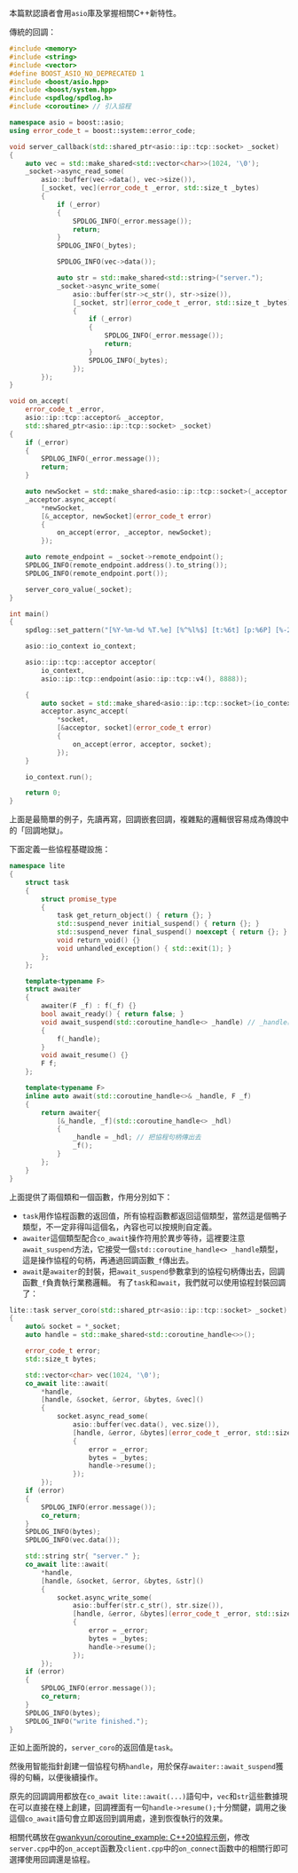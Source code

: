 本篇默認讀者會用`asio`庫及掌握相關C++新特性。

傳統的回調：

``` C++
#include <memory>
#include <string>
#include <vector>
#define BOOST_ASIO_NO_DEPRECATED 1
#include <boost/asio.hpp>
#include <boost/system.hpp>
#include <spdlog/spdlog.h>
#include <coroutine> // 引入協程

namespace asio = boost::asio;
using error_code_t = boost::system::error_code;

void server_callback(std::shared_ptr<asio::ip::tcp::socket> _socket)
{
    auto vec = std::make_shared<std::vector<char>>(1024, '\0');
    _socket->async_read_some(
        asio::buffer(vec->data(), vec->size()),
        [_socket, vec](error_code_t _error, std::size_t _bytes)
        {
            if (_error)
            {
                SPDLOG_INFO(_error.message());
                return;
            }
            SPDLOG_INFO(_bytes);

            SPDLOG_INFO(vec->data());

            auto str = std::make_shared<std::string>("server.");
            _socket->async_write_some(
                asio::buffer(str->c_str(), str->size()),
                [_socket, str](error_code_t _error, std::size_t _bytes)
                {
                    if (_error)
                    {
                        SPDLOG_INFO(_error.message());
                        return;
                    }
                    SPDLOG_INFO(_bytes);
                });
        });
}

void on_accept(
    error_code_t _error,
    asio::ip::tcp::acceptor& _acceptor,
    std::shared_ptr<asio::ip::tcp::socket> _socket)
{
    if (_error)
    {
        SPDLOG_INFO(_error.message());
        return;
    }

    auto newSocket = std::make_shared<asio::ip::tcp::socket>(_acceptor.get_executor());
    _acceptor.async_accept(
        *newSocket,
        [&_acceptor, newSocket](error_code_t error)
        {
            on_accept(error, _acceptor, newSocket);
        });

    auto remote_endpoint = _socket->remote_endpoint();
    SPDLOG_INFO(remote_endpoint.address().to_string());
    SPDLOG_INFO(remote_endpoint.port());

    server_coro_value(_socket);
}

int main()
{
    spdlog::set_pattern("[%Y-%m-%d %T.%e] [%^%l%$] [t:%6t] [p:%6P] [%-20!!:%4#] %v");

    asio::io_context io_context;

    asio::ip::tcp::acceptor acceptor(
        io_context,
        asio::ip::tcp::endpoint(asio::ip::tcp::v4(), 8888));

    {
        auto socket = std::make_shared<asio::ip::tcp::socket>(io_context);
        acceptor.async_accept(
            *socket,
            [&acceptor, socket](error_code_t error)
            {
                on_accept(error, acceptor, socket);
            });
    }

    io_context.run();

    return 0;
}
```
上面是最簡單的例子，先讀再寫，回調嵌套回調，複雜點的邏輯很容易成為傳說中的「回調地獄」。

下面定義一些協程基礎設施：

``` C++
namespace lite
{
    struct task
    {
        struct promise_type
        {
            task get_return_object() { return {}; }
            std::suspend_never initial_suspend() { return {}; }
            std::suspend_never final_suspend() noexcept { return {}; }
            void return_void() {}
            void unhandled_exception() { std::exit(1); }
        };
    };

    template<typename F>
    struct awaiter
    {
        awaiter(F _f) : f(_f) {}
        bool await_ready() { return false; }
        void await_suspend(std::coroutine_handle<> _handle) // _handle為傳入的協程句柄
        {
            f(_handle);
        }
        void await_resume() {}
        F f;
    };

    template<typename F>
    inline auto await(std::coroutine_handle<>& _handle, F _f)
    {
        return awaiter{
            [&_handle, _f](std::coroutine_handle<> _hdl)
            {
                _handle = _hdl; // 把協程句柄傳出去
                _f();
            }
        };
    }
}
```
上面提供了兩個類和一個函數，作用分別如下：

- `task`用作協程函數的返回值，所有協程函數都返回這個類型，當然這是個鴨子類型，不一定非得叫這個名，內容也可以按規則自定義。
- `awaiter`這個類型配合`co_await`操作符用於異步等待，這裡要注意`await_suspend`方法，它接受一個`std::coroutine_handle<> _handle`類型，這是操作協程的句柄，再通過回調函數`_f`傳出去。
- `await`是`awaiter`的封裝，把`await_suspend`參數拿到的協程句柄傳出去，回調函數`_f`負責執行業務邏輯。
  有了`task`和`await`，我們就可以使用協程封裝回調了：

``` C++
lite::task server_coro(std::shared_ptr<asio::ip::tcp::socket> _socket)
{
    auto& socket = *_socket;
    auto handle = std::make_shared<std::coroutine_handle<>>();

    error_code_t error;
    std::size_t bytes;

    std::vector<char> vec(1024, '\0');
    co_await lite::await(
        *handle,
        [handle, &socket, &error, &bytes, &vec]()
        {
            socket.async_read_some(
                asio::buffer(vec.data(), vec.size()),
                [handle, &error, &bytes](error_code_t _error, std::size_t _bytes)
                {
                    error = _error;
                    bytes = _bytes;
                    handle->resume();
                });
        });
    if (error)
    {
        SPDLOG_INFO(error.message());
        co_return;
    }
    SPDLOG_INFO(bytes);
    SPDLOG_INFO(vec.data());

    std::string str{ "server." };
    co_await lite::await(
        *handle,
        [handle, &socket, &error, &bytes, &str]()
        {
            socket.async_write_some(
                asio::buffer(str.c_str(), str.size()),
                [handle, &error, &bytes](error_code_t _error, std::size_t _bytes)
                {
                    error = _error;
                    bytes = _bytes;
                    handle->resume();
                });
        });
    if (error)
    {
        SPDLOG_INFO(error.message());
        co_return;
    }
    SPDLOG_INFO(bytes);
    SPDLOG_INFO("write finished.");
}
```
正如上面所說的，`server_coro`的返回值是`task`。

然後用智能指針創建一個協程句柄`handle`，用於保存`awaiter::await_suspend`獲得的句輛，以便後續操作。

原先的回調調用都放在`co_await lite::await(...)`語句中，`vec`和`str`這些數據現在可以直接在棧上創建，回調裡面有一句`handle->resume();`十分關鍵，調用之後這個`co_await`語句會立即返回到調用處，達到恢復執行的效果。

相關代碼放在[gwankyun/coroutine_example: C++20協程示例](https://github.com/gwankyun/coroutine_example)，修改`server.cpp`中的`on_accept`函數及`client.cpp`中的`on_connect`函数中的相關行即可選擇使用回調還是協程。